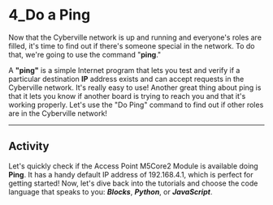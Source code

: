 # 4_Do a Ping

Now that the Cyberville network is up and running and everyone's roles are filled, it's time to find out if there's someone special in the network. To do that, we're going to use the command "__ping__."

A __"ping"__ is a simple Internet program that lets you test and verify if a particular destination __IP__ address exists and can accept requests in the Cyberville network. It's really easy to use! Another great thing about ping is that it lets you know if another board is trying to reach you and that it's working properly.
Let's use the "Do Ping" command to find out if other roles are in the Cyberville network! 

***
## Activity
Let's quickly check if the Access Point M5Core2 Module is available doing __Ping__. It has a handy default IP address of 192.168.4.1, which is perfect for getting started! Now, let's dive back into the tutorials and choose the code language that speaks to you: __*Blocks*__, __*Python*__, or __*JavaScript*__.